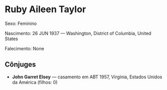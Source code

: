 # Ruby Aileen Taylor

Sexo: Feminino

Nascimento: 26 JUN 1937 — Washington, District of Columbia, United States

Falecimento: None

## Cônjuges
- **John Garret Elsey** — casamento em ABT 1957, Virgínia, Estados Unidos da América (filhos: 0)
